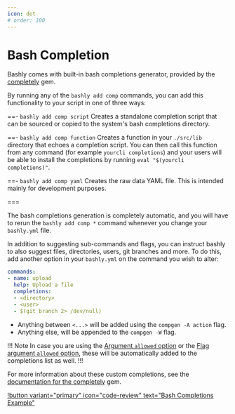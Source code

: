 ```yaml
---
icon: dot
# order: 100
---
```


# Bash Completion

Bashly comes with built-in bash completions generator, provided by the [completely][completely] gem.

By running any of the `bashly add comp` commands, you can add this functionality to your script in one of three ways:


==- `bashly add comp script`
Creates a standalone completion script that can be sourced or copied to the system's bash completions directory.

==- `bashly add comp function`
Creates a function in your `./src/lib` directory that echoes a completion script. You can then call this function from any command (for example `yourcli completions`) and your users will be able to install the completions by running `eval "$(yourcli completions)"`.

==- `bashly add comp yaml`
Creates the raw data YAML file. This is intended mainly for development purposes.

===

The bash completions generation is completely automatic, and you will have to rerun the `bashly add comp *` command whenever you change your `bashly.yml` file.

In addition to suggesting sub-commands and flags, you can instruct bashly to also suggest files, directories, users, git branches and more. To do this, add another option in your `bashly.yml` on the command you wish to alter:

```yaml bashly.yml
commands:
- name: upload
  help: Upload a file
  completions:
  - <directory>
  - <user>
  - $(git branch 2> /dev/null)

```

- Anything between `<...>` will be added using the `compgen -A action` flag.
- Anything else, will be appended to the `compgen -W` flag.

!!! Note
In case you are using the
[Argument `allowed` option](../configuration/argument.md#allowed) or 
the [Flag argument `allowed` option](../configuration/flag.md#allowed),
these will be automatically added to the completions list as well.
!!!


For more information about these custom completions, see the [documentation for the completely][completely-docs] gem.

[!button variant="primary" icon="code-review" text="Bash Completions Example"](https://github.com/DannyBen/bashly/tree/master/examples/completions#readme)



[completely]: https://github.com/DannyBen/completely
[completely-docs]: https://github.com/DannyBen/completely#suggesting-files-directories-and-other-bash-built-ins
[compgen]: https://www.gnu.org/software/bash/manual/html_node/Programmable-Completion-Builtins.html
